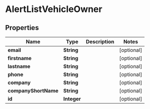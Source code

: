 # AlertListVehicleOwner

## Properties
Name | Type | Description | Notes
------------ | ------------- | ------------- | -------------
**email** | **String** |  |  [optional]
**firstname** | **String** |  |  [optional]
**lastname** | **String** |  |  [optional]
**phone** | **String** |  |  [optional]
**company** | **String** |  |  [optional]
**companyShortName** | **String** |  |  [optional]
**id** | **Integer** |  |  [optional]
